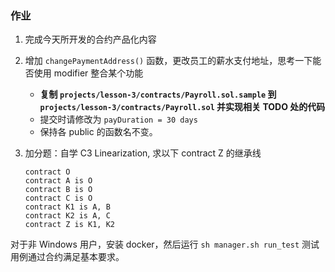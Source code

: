 ### 作业

1. 完成今天所开发的合约产品化内容

2. 增加 `changePaymentAddress()` 函数，更改员工的薪水支付地址，思考一下能否使用 modifier 整合某个功能

    * **复制 `projects/lesson-3/contracts/Payroll.sol.sample` 到 `projects/lesson-3/contracts/Payroll.sol` 并实现相关 TODO 处的代码**
    * 提交时请修改为 `payDuration = 30 days` 
    * 保持各 public 的函数名不变。

3. 加分题：自学 C3 Linearization, 求以下 contract Z 的继承线

    ```
    contract O
    contract A is O
    contract B is O
    contract C is O
    contract K1 is A, B
    contract K2 is A, C
    contract Z is K1, K2
    ```

对于非 Windows 用户，安装 docker，然后运行 `sh manager.sh run_test` 测试用例通过合约满足基本要求。

